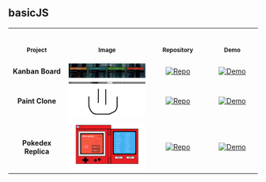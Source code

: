 ## basicJS

<table>
<tr>
    <th align="center">
        <img width="170" height="1">
        <p> 
            <small>
                Project
            </small>
        </p>
    </th>
    <th align="center">
        <img width="350" height="1">
        <p> 
            <small>
                Image
            </small>
        </p>
    </th>
    <th align="center">
        <img width="170" height="1">
        <p> 
            <small>
                Repository
            </small>
        </p>
    </th>
    <th align="center">
        <img width="170" height="1">
        <p> 
            <small>
                Demo
            </small>
        </p>
    </th>
</tr>
<tr>
    <td align="center"><strong>Kanban Board</strong></td>
    <td align="center"><img src="img/basicJS_kanban-board.png" alt="Kanban Board" width="350"></td>
    <td align="center">
      <a href="https://github.com/Shcoobz/basicJS_kanban-board/"><img src="https://img.shields.io/badge/Repo-007bff?logo=github&logoColor=white" style="width:110px; height:auto;" alt="Repo" ></a>
    </td>
    <td align="center">
      <a href="https://shcoobz.github.io/basicJS_kanban-board/"><img src="https://img.shields.io/badge/Demo-28a745?logo=google-chrome&logoColor=white" style="width:120px; height:auto;" alt="Demo" ></a>
    </td>
</tr>
<tr>
    <td align="center"><strong>Paint Clone</strong></td>
    <td align="center"><img src="img/basicJS_paint-clone.png" alt="Paint Clone" width="350"></td>
    <td align="center">
      <a href="https://github.com/Shcoobz/basicJS_paint-clone/"><img src="https://img.shields.io/badge/Repo-007bff?logo=github&logoColor=white" style="width:110px; height:auto;" alt="Repo" ></a>
    </td>
    <td align="center">
      <a href="https://shcoobz.github.io/basicJS_paint-clone/"><img src="https://img.shields.io/badge/Demo-28a745?logo=google-chrome&logoColor=white" style="width:120px; height:auto;" alt="Demo" ></a>
    </td>
</tr>
<tr>
    <td align="center"><strong>Pokedex Replica</strong></td>
    <td align="center"><img src="img/basicJS_pokedex-replica.png" alt="Pokedex Replica" width="350"></td>
    <td align="center">
      <a href="https://github.com/Shcoobz/basicJS_pokedex-replica/"><img src="https://img.shields.io/badge/Repo-007bff?logo=github&logoColor=white" style="width:110px; height:auto;" alt="Repo" ></a>
    </td>
    <td align="center">
      <a href="https://shcoobz.github.io/basicJS_pokedex-replica/"><img src="https://img.shields.io/badge/Demo-28a745?logo=google-chrome&logoColor=white" style="width:120px; height:auto;" alt="Demo" ></a>
    </td>
</tr>
</table>
